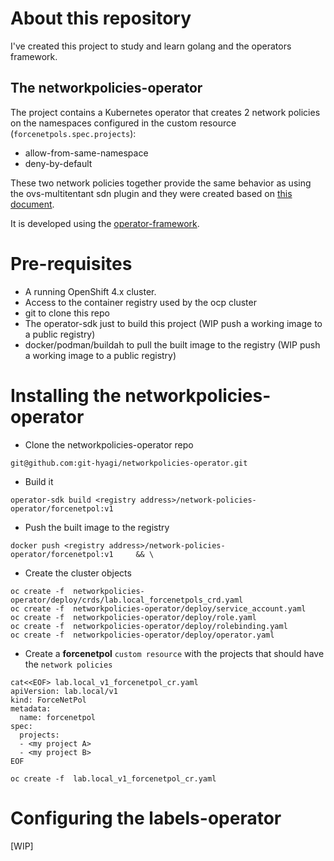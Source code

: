 # About this repository
I've created this project to study and learn golang and the operators framework.

## The networkpolicies-operator
The project contains a Kubernetes operator that creates 2 network policies on the namespaces configured in the custom resource (`forcenetpols.spec.projects`):
* allow-from-same-namespace 
* deny-by-default

These two network policies together provide the same behavior as using the ovs-multitentant sdn plugin and they were created based on [this document](https://docs.openshift.com/container-platform/3.11/admin_guide/managing_networking.html#admin-guide-networking-networkpolicy).

It is developed using the [operator-framework](https://operatorframework.io/).

# Pre-requisites
- A running OpenShift 4.x cluster.
- Access to the container registry used by the ocp cluster
- git to clone this repo
- The operator-sdk just to build this project (WIP push a working image to a public registry)
- docker/podman/buildah to pull the built image to the registry (WIP push a working image to a public registry)


# Installing the networkpolicies-operator
* Clone the networkpolicies-operator repo
~~~
git@github.com:git-hyagi/networkpolicies-operator.git
~~~

* Build it
~~~
operator-sdk build <registry address>/network-policies-operator/forcenetpol:v1
~~~

* Push the built image to the registry
~~~
docker push <registry address>/network-policies-operator/forcenetpol:v1     && \
~~~

* Create the cluster objects
~~~
oc create -f  networkpolicies-operator/deploy/crds/lab.local_forcenetpols_crd.yaml 
oc create -f  networkpolicies-operator/deploy/service_account.yaml
oc create -f  networkpolicies-operator/deploy/role.yaml
oc create -f  networkpolicies-operator/deploy/rolebinding.yaml
oc create -f  networkpolicies-operator/deploy/operator.yaml
~~~

* Create a **forcenetpol** `custom resource` with the projects that should have the `network policies`
~~~
cat<<EOF> lab.local_v1_forcenetpol_cr.yaml
apiVersion: lab.local/v1
kind: ForceNetPol
metadata:
  name: forcenetpol
spec:
  projects:
  - <my project A>
  - <my project B>
EOF

oc create -f  lab.local_v1_forcenetpol_cr.yaml 
~~~

# Configuring the labels-operator
[WIP]
